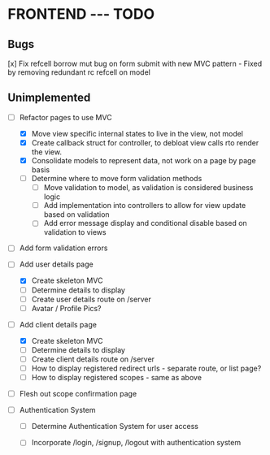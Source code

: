 
# FRONTEND --- TODO

## Bugs

[x] Fix refcell borrow mut bug on form submit with new MVC pattern - Fixed by removing redundant rc refcell on model 

## Unimplemented

- [ ] Refactor pages to use MVC
    - [x] Move view specific internal states to live in the view, not model
    - [x] Create callback struct for controller, to debloat view calls rto render the view.
    - [x] Consolidate models to represent data, not work on a page by page basis
    - [ ] Determine where to move form validation methods
        - [ ] Move validation to model, as validation is considered business logic
        - [ ] Add implementation into controllers to allow for view update based on validation
        - [ ] Add error message display and conditional disable based on validation to views

- [ ] Add form validation errors

- [ ] Add user details page
    - [x] Create skeleton MVC
    - [ ] Determine details to display
    - [ ] Create user details route on /server
    - [ ] Avatar / Profile Pics?

- [ ] Add client details page
    - [x] Create skeleton MVC
    - [ ] Determine details to display
    - [ ] Create client details route on /server
    - [ ] How to display registered redirect urls - separate route, or list page?
    - [ ] How to display registered scopes - same as above

- [ ] Flesh out scope confirmation page

- [ ] Authentication System
    - [ ] Determine Authentication System for user access
    - [ ] Incorporate /login, /signup, /logout with authentication system


